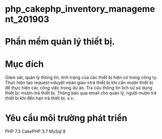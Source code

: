 # php_cakephp_inventory_management_201903
# Phần mềm quản lý thiết bị.

# Mục đích
Giám sát, quản lý thông tin, tình trạng của các thiết bị hiện có trong công ty.
Thực hiện tạo request->duyệt->bàn giao->trả thiết bị khi cần mượn thiết bị để thực hiện các công việc trong dự án.
Tra cứu thông tin lịch sử sử dụng thiết bị: mượn-trả thiết bị.
Thông báo qua email cho quản lý, người mượn trả thiết bị khi đến hạn trả thiết bị.
v.v..

# Yêu cầu môi trường phát triển
PHP 7.3
CakePHP 3.7
MySql 8
